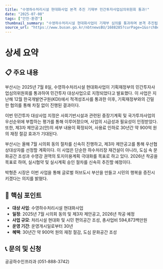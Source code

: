 ```yaml
---
title: "수영하수처리시설 현대화사업 본격 추진 기재부 민간투자사업심의위원회 통과!"
date: "2025-07-08"
tags: ["안전·환경"]
thumbnail_summary: "수영하수처리시설 현대화사업이 기재부 심의를 통과하며 본격 추진됩니다."
source_url: "https://www.busan.go.kr/nbtnewsBU/1688285?curPage=1&srchBeginDt=&srchEndDt=&srchKey=&srchText="
---
```


# 상세 요약

## 📋 주요 내용
부산시는 2025년 7월 8일, 수영하수처리시설 현대화사업이 기획재정부의 민간투자사업심의위원회를 통과하여 민간투자 대상사업으로 지정되었다고 발표했다. 이 사업은 지난해 12월 한국개발연구원(KDI)에서 적격성조사를 통과한 이후, 기획재정부와의 긴밀한 협의를 통해 차질 없이 진행된 결과이다. 

이번 민간투자 대상사업 지정은 사회기반시설과 관련된 중장기계획 및 국가투자사업의 우선순위에 부합하는 평가를 통해 이루어졌으며, 사업의 시급성과 필요성이 인정받았다. 또한, 제3자 제안공고(안)의 세부 내용이 확정되어, 사용료 인하로 30년간 약 900억 원의 재정 절감 효과가 기대된다.

부산시는 올해 7월 시의회 동의 절차를 신속히 진행하고, 제3자 제안공고를 통해 우선협상대상자를 선정할 계획이다. 이 사업은 단순한 하수처리장 재건설이 아니라, 도심 속 문화공간 조성과 수영강 권역의 토지이용계획 극대화를 목표로 하고 있다. 2026년 착공을 목표로 하여, 실시협약 및 실시계획 승인 절차를 신속히 추진할 예정이다.

박형준 시장은 이번 사업을 통해 글로벌 허브도시 부산을 만들고 시민의 행복을 증진시키겠다는 의지를 밝혔다.

## 🎯 핵심 포인트
- **대상 사업**: 수영하수처리시설 현대화사업
- **일정**: 2025년 7월 시의회 동의 및 제3자 제안공고, 2026년 착공 예정
- **사업 규모**: 처리시설 현대화 및 시민 편의공간 조성, 총사업비 594,873백만원
- **운영 기간**: 운영개시일로부터 30년
- **혜택**: 30년간 약 900억 원의 재정 절감, 도심 문화공간 조성

## 📞 문의 및 신청
공공하수인프라과 (051-888-3742)